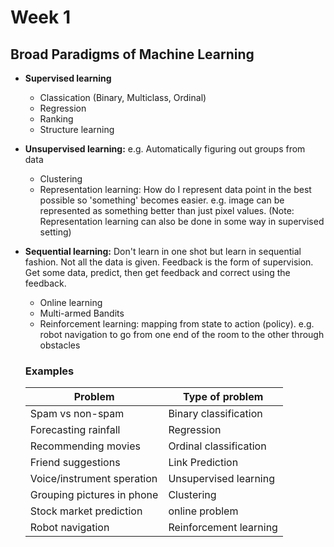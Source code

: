 # Week 1

## Broad Paradigms of Machine Learning

* __Supervised learning__
  * Classication (Binary, Multiclass, Ordinal)
  * Regression
  * Ranking
  * Structure learning
* __Unsupervised learning:__ e.g. Automatically figuring out groups from data
  * Clustering
  * Representation learning: How do I represent data point in the best possible so 'something' becomes easier. e.g. image can be represented as something better than just pixel values. (Note: Representation learning can also be done in some way in supervised setting)
* __Sequential learning:__ Don't learn in one shot but learn in sequential fashion. Not all the data is given. Feedback is the form of supervision. Get some data, predict, then get feedback and correct using the feedback.
  * Online learning
  * Multi-armed Bandits
  * Reinforcement learning: mapping from state to action (policy). e.g. robot navigation to go from one end of the room to the other through obstacles

  ### Examples
    
  | __Problem__ | __Type of problem__ |
  |-------------------------|-----------------|
  | Spam vs non-spam | Binary classification |
  | Forecasting rainfall | Regression |
  | Recommending movies | Ordinal classification |
  | Friend suggestions | Link Prediction |
  | Voice/instrument speration | Unsupervised learning |
  | Grouping pictures in phone | Clustering |
  | Stock market prediction | online problem |
  | Robot navigation | Reinforcement learning |



